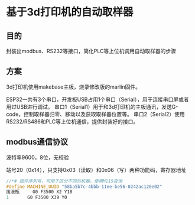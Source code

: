 # 基于3d打印机的自动取样器

## 目的

封装出modbus、RS232等接口，简化PLC等上位机调用自动取样器的步骤

## 方案

3d打印机使用makebase主板，烧录修改版的marlin固件。

ESP32一共有3个串口，开发板USB占用1个串口（Serial），用于连接串口屏或者用过USB进行调试。
串口1（Serial1）用于和3d打印机的主板通讯，发送G-code，控制取样器归零、移动以及获取取样器位置等。
串口2（Serial2）使用RS232/RS486和PLC等上位机通信，提供封装好的接口。

## modbus通信协议

波特率9600，8位，无校验

站号20（0x14），只支持0x03（读取）和0x06（写）两种功能码，寄存器地址

```c
//*# 固件序列号，可用于区分不同的机器。使用M115查询
#define MACHINE_UUID "58ba5b7c-4bbb-11ee-be56-0242ac120e02"
废液瓶     G0 F3500 X2 Y18
1       G0 F3500 X39 Y0

```
